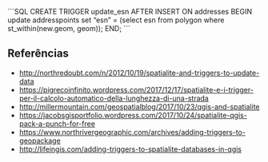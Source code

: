´´´SQL
CREATE TRIGGER update_esn AFTER INSERT
ON addresses
BEGIN
update addresspoints set “esn” = (select esn from polygon where st_within(new.geom, geom));
END;
´´´
## Referências
- http://northredoubt.com/n/2012/10/19/spatialite-and-triggers-to-update-data
- https://pigrecoinfinito.wordpress.com/2017/12/17/spatialite-e-i-trigger-per-il-calcolo-automatico-della-lunghezza-di-una-strada
- http://millermountain.com/geospatialblog/2017/10/23/qgis-and-spatialite
- https://jacobsgisportfolio.wordpress.com/2017/10/24/spatialite-qgis-pack-a-punch-for-free
- https://www.northrivergeographic.com/archives/adding-triggers-to-geopackage
- http://lifeingis.com/adding-triggers-to-spatialite-databases-in-qgis
